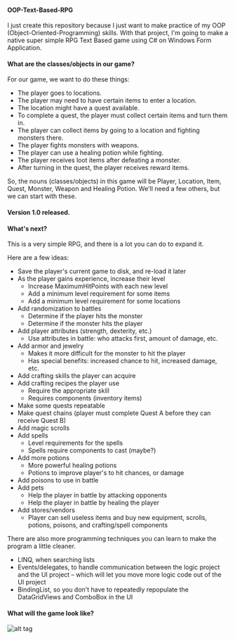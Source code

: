 #### OOP-Text-Based-RPG
I just create this repository because I just want to make practice of my OOP (Object-Oriented-Programming) skills. With that project, I'm going to make a native super simple RPG Text Based game using C# on Windows Form Application.

#### What are the classes/objects in our game? 
For our game, we want to do these things:

- The player goes to locations.
- The player may need to have certain items to enter a location.
- The location might have a quest available.
- To complete a quest, the player must collect certain items and turn them in.
- The player can collect items by going to a location and fighting monsters there.
- The player fights monsters with weapons.
- The player can use a healing potion while fighting.
- The player receives loot items after defeating a monster.
- After turning in the quest, the player receives reward items.

So, the nouns (classes/objects) in this game will be Player, Location, Item, Quest, Monster,
Weapon and Healing Potion. We'll need a few others, but we can start with these.

#### Version 1.0 released.

#### What's next?
This is a very simple RPG, and there is a lot you can do to expand it.

Here are a few ideas:
-	Save the player's current game to disk, and re-load it later
-	As the player gains experience, increase their level
	-	Increase MaximumHitPoints with each new level
	-	Add a minimum level requirement for some items
	-	Add a minimum level requirement for some locations
-	Add randomization to battles
	-	Determine if the player hits the monster
	-	Determine if the monster hits the player
-	Add player attributes (strength, dexterity, etc.)
	-	Use attributes in battle: who attacks first, amount of damage, etc.
-	Add armor and jewelry
	-	Makes it more difficult for the monster to hit the player
	-	Has special benefits: increased chance to hit, increased damage, etc.
-	Add crafting skills the player can acquire
-	Add crafting recipes the player use
	-	Require the appropriate skill
	-	Requires components (inventory items)
-	Make some quests repeatable
-	Make quest chains (player must complete Quest A before they can receive Quest B)
-	Add magic scrolls
-	Add spells
	-	Level requirements for the spells
	-	Spells require components to cast (maybe?)
-	Add more potions
	-	More powerful healing potions
	-	Potions to improve player's to hit chances, or damage
-	Add poisons to use in battle
-	Add pets
	-	Help the player in battle by attacking opponents
	-	Help the player in battle by healing the player
-	Add stores/vendors
	-	Player can sell useless items and buy new equipment, scrolls, potions, poisons,
and crafting/spell components

There are also more programming techniques you can learn to make the program a little
cleaner.
-	LINQ, when searching lists
-	Events/delegates, to handle communication between the logic project and the UI
project – which will let you move more logic code out of the UI project
-	BindingList, so you don't have to repeatedly repopulate the DataGridViews and ComboBox
in the UI

#### What will the game look like?
![alt tag](https://s30.postimg.org/um0v4fkn5/Game_screenshot.png)
